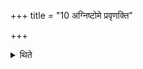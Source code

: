+++
title = "10 अग्निष्टोमे प्रवृणक्ति"

+++

<details><summary>थिते</summary>

अग्निष्टोमे प्रवृणक्ति १०
</details>
